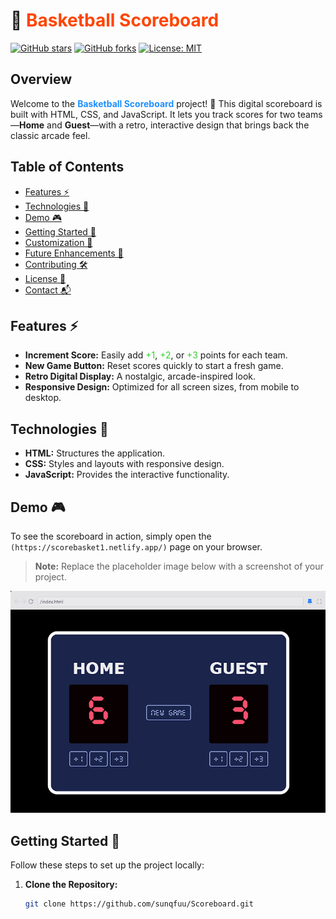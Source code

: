 # 🏀 <span style="color: #FF4500;">Basketball Scoreboard</span>

[![GitHub stars](https://img.shields.io/github/stars/sunqfuu/Scoreboard?style=social)](https://github.com/sunqfuu/Scoreboard/stargazers)
[![GitHub forks](https://img.shields.io/github/forks/sunqfuu/Scoreboard?style=social)](https://github.com/sunqfuu/Scoreboard/network/members)
[![License: MIT](https://img.shields.io/badge/License-MIT-yellow.svg)](LICENSE)

## Overview

Welcome to the **<span style="color: #1E90FF;">Basketball Scoreboard</span>** project! 🎉 This digital scoreboard is built with HTML, CSS, and JavaScript. It lets you track scores for two teams—**Home** and **Guest**—with a retro, interactive design that brings back the classic arcade feel.

## Table of Contents

- [Features ⚡](#features-)
- [Technologies 🔧](#technologies-)
- [Demo 🎮](#demo-)
- [Getting Started 🚀](#getting-started-)
- [Customization 🎨](#customization-)
- [Future Enhancements 🔮](#future-enhancements-)
- [Contributing 🛠️](#contributing-)
- [License 📄](#license-)
- [Contact 📬](#contact-)

## Features ⚡

- **Increment Score:** Easily add <span style="color: #32CD32;">+1</span>, <span style="color: #32CD32;">+2</span>, or <span style="color: #32CD32;">+3</span> points for each team.
- **New Game Button:** Reset scores quickly to start a fresh game.
- **Retro Digital Display:** A nostalgic, arcade-inspired look.
- **Responsive Design:** Optimized for all screen sizes, from mobile to desktop.

## Technologies 🔧

- **HTML:** Structures the application.
- **CSS:** Styles and layouts with responsive design.
- **JavaScript:** Provides the interactive functionality.

## Demo 🎮

To see the scoreboard in action, simply open the `(https://scorebasket1.netlify.app/)` page on your browser.

> **Note:** Replace the placeholder image below with a screenshot of your project.

![Basketball Scoreboard Preview](./ss.png)

## Getting Started 🚀

Follow these steps to set up the project locally:

1. **Clone the Repository:**

   ```bash
   git clone https://github.com/sunqfuu/Scoreboard.git
